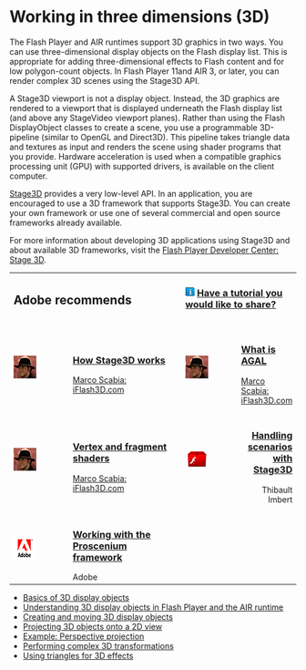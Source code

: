 # Working in three dimensions (3D)

<div>

The Flash Player and AIR runtimes support 3D graphics in two ways. You can use
three-dimensional display objects on the Flash display list. This is appropriate
for adding three-dimensional effects to Flash content and for low polygon-count
objects. In Flash Player 11and AIR 3, or later, you can render complex 3D scenes
using the Stage3D API.

A Stage3D viewport is not a display object. Instead, the 3D graphics are
rendered to a viewport that is displayed underneath the Flash display list (and
above any StageVideo viewport planes). Rather than using the Flash DisplayObject
classes to create a scene, you use a programmable 3D-pipeline (similar to OpenGL
and Direct3D). This pipeline takes triangle data and textures as input and
renders the scene using shader programs that you provide. Hardware acceleration
is used when a compatible graphics processing unit (GPU) with supported drivers,
is available on the client computer.

<a
href="https://help.adobe.com/en_US/FlashPlatform/reference/actionscript/3/flash/display/Stage3D.html"
target="_self">Stage3D</a> provides a very low-level API. In an application, you
are encouraged to use a 3D framework that supports Stage3D. You can create your
own framework or use one of several commercial and open source frameworks
already available.

For more information about developing 3D applications using Stage3D and about
available 3D frameworks, visit the
<a href="http://goo.gl/hlzhB" target="_self">Flash Player Developer Center:
Stage 3D</a>.

<div xmlns:adobe="http://www.adobe.com/saxon">

<table>
<colgroup>
<col style="width: 25%" />
<col style="width: 25%" />
<col style="width: 25%" />
<col style="width: 25%" />
</colgroup>
<tbody>
<tr class="odd">
<td colspan="2"><h2
id="adobe-recommends">Adobe recommends</h2></td>
<td colspan="2"><h3
id="have-a-tutorial-you-would-like-to-share"><img src="../../img/TinyBlueTutIcon.png"/> <a
href="http://www.adobe.com/community/publishing/download.html"
target="_self">Have a tutorial you would like to share?</a></h3></td>
</tr>
<tr class="even">
<td colspan="4" height="10"></td>
</tr>
<tr class="odd">
<td><span> <img
src="../../img/marco_scabia.png" /> </span></td>
<td width="45%"><h3 id="how-stage3d-works"><a href="http://goo.gl/KB34I"
target="_self">How Stage3D works</a></h3>
<span> <a href="http://goo.gl/sVKdP" target="_self">Marco Scabia:
iFlash3D.com</a> </span></td>
<td><span> <img
src="../../img/marco_scabia.png" /> </span></td>
<td><h3 id="what-is-agal"><a
href="http://goo.gl/kgZ3Y" target="_self">What is AGAL</a></h3>
<span> <a href="http://goo.gl/sVKdP" target="_self">Marco Scabia:
iFlash3D.com</a> </span></td>
</tr>
<tr class="even">
<td colspan="4" height="10"></td>
</tr>
<tr class="odd">
<td><span> <img
src="../../img/marco_scabia.png" /> </span></td>
<td width="45%"><h3 id="vertex-and-fragment-shaders"><a
href="http://goo.gl/EfT4p" target="_self">Vertex and fragment
shaders</a></h3>
<span> <a href="http://goo.gl/sVKdP" target="_self">Marco Scabia:
iFlash3D.com</a> </span></td>
<td><span> <img
src="../../img/bytearrayORG.png" /> </span></td>
<td style="text-align: right;" width="45%"><h3
id="handling-scenarios-with-stage3d"><a href="http://goo.gl/cNLn5"
target="_self">Handling scenarios with Stage3D</a></h3>
<span> Thibault Imbert </span></td>
</tr>
<tr class="even">
<td colspan="4" height="10"></td>
</tr>
<tr class="odd">
<td><span> <img
src="../../img/adobe_logo.png" /> </span></td>
<td width="45%"><h3 id="working-with-the-proscenium-framework"><a
href="http://goo.gl/CA3iC" target="_self">Working with the Proscenium
framework</a></h3>
<span> Adobe </span></td>
<td></td>
<td width="45%"></td>
</tr>
</tbody>
</table>

</div>

- [Basics of 3D display objects](./basics-of-3d-objects.md)
- [Understanding 3D display objects in Flash Player and the AIR runtime](./understanding-3d-display-objects-in-flash-player-and-the-air-runtime.md)
- [Creating and moving 3D display objects](./creating-and-moving-3d-display-objects.md)
- [Projecting 3D objects onto a 2D view](./projecting-3d-objects-onto-a-2d-view.md)
- [Example: Perspective projection](./example-perspective-projection.md)
- [Performing complex 3D transformations](./performing-complex-3d-transformations.md)
- [Using triangles for 3D effects](./using-triangles-for-3d-effects.md)

</div>

<div>

<div>

</div>

</div>
